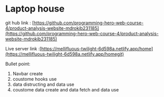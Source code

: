 # Laptop house

git hub link : [https://github.com/programming-hero-web-course-4/product-analysis-website-mdrokib231185](https://github.com/programming-hero-web-course-4/product-analysis-website-mdrokib231185)

Live server link :[https://mellifluous-twilight-6d598a.netlify.app/home](https://mellifluous-twilight-6d598a.netlify.app/homegit)

Bullet point:

1. Navbar create
2. coustome hooks use
3. data distructing and data use
4. coustome data create and data fetch and data use
